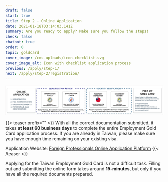 ```yaml
---
draft: false
start: true
title: Step 2 - Online Application
date: 2021-01-18T03:14:03.141Z
summary: Are you ready to apply? Make sure you follow the steps!
check: false
chatbot: true
order: 0
topic: goldcard
cover_image: /cms-uploads/icon-checklist.svg
cover_image_alt: Icon with checklist application process
previous: /apply/step-1/
next: /apply/step-2/registration/
---
```

![Gold Card Application Process](/cms-uploads/application-process-new-02.png)

{{< teaser prefix="" >}}
With all the correct documentation submitted, it takes **at least 60 business days** to complete the entire Employment Gold Card application process. If you are already in Taiwan, please make sure you have enough time remaining on your existing visa.

Application Website:  [Foreign Professionals Online Application Platform](https://coa.immigration.gov.tw/coa-frontend/four-in-one/entry/golden-card)
{{< /teaser >}}

Applying for the Taiwan Employment Gold Card is not a difficult task. Filling out and submitting the online form takes around **15-minutes**, but only if you have all the required documents prepared.